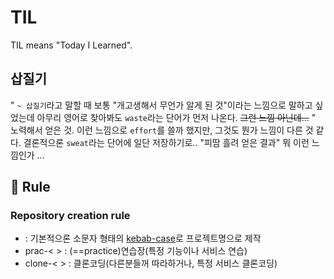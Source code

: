 # TIL
TIL means "Today I Learned".

## 삽질기
" `~ 삽질기`라고 말할 때 보통 "개고생해서 무언가 알게 된 것"이라는 느낌으로 말하고 싶었는데 아무리 영어로 찾아봐도 `waste`라는 단어가 먼저 나온다. ~~그런 느낌 아닌데...~~
" 노력해서 얻은 것. 이런 느낌으로 `effort`를 쓸까 했지만, 그것도 뭔가 느낌이 다른 것 같다. 결론적으론 `sweat`라는 단어에 일단 저장하기로.. "피땀 흘려 얻은 결과" 뭐 이런 느낌인가 ...


## :handshake: Rule
### Repository creation rule
- <project-name> : 기본적으론 소문자 형태의 [kebab-case](https://en.wiktionary.org/wiki/kebab_case)로 프로젝트명으로 제작
- prac-< > : (==practice)연습장(특정 기능이나 서비스 연습)
- clone-< > : 클론코딩(다른분들꺼 따라하거나, 특정 서비스 클론코딩)
